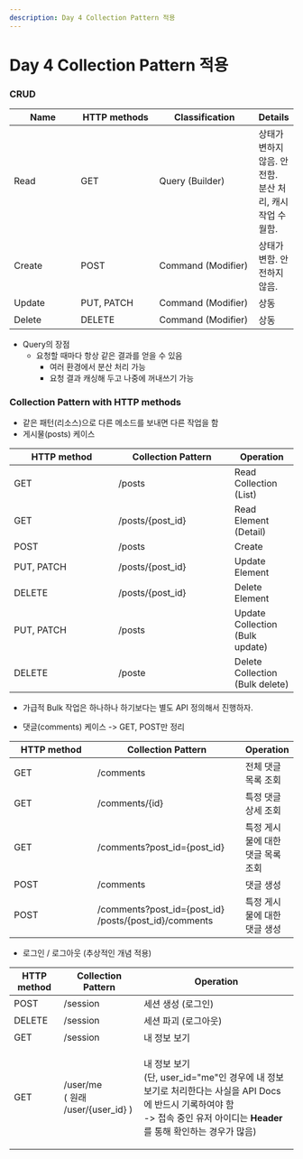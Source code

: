 ```yaml
---
description: Day 4 Collection Pattern 적용
---
```


# Day 4 Collection Pattern 적용

### CRUD

<table><thead><tr><th width="129.33333333333331">Name</th><th width="154">HTTP methods</th><th width="190">Classification</th><th>Details</th></tr></thead><tbody><tr><td>Read</td><td>GET</td><td>Query (Builder)</td><td>상태가 변하지 않음. 안전함.<br>분산 처리, 캐시 작업 수월함.</td></tr><tr><td>Create</td><td>POST</td><td>Command (Modifier)</td><td>상태가 변함. 안전하지 않음.</td></tr><tr><td>Update</td><td>PUT, PATCH</td><td>Command (Modifier)</td><td>상동</td></tr><tr><td>Delete</td><td>DELETE</td><td>Command (Modifier)</td><td>상동</td></tr></tbody></table>

* Query의 장점
  * 요청할 때마다 항상 같은 결과를 얻을 수 있음
    * 여러 환경에서 분산 처리 가능
    * 요청 결과 캐싱해 두고 나중에 꺼내쓰기 가능

### Collection Pattern with HTTP methods

* 같은 패턴(리소스)으로 다른 메소드를 보내면 다른 작업을 함
* 게시물(posts) 케이스

<table><thead><tr><th width="169.33333333333331">HTTP method</th><th width="190">Collection Pattern</th><th>Operation</th></tr></thead><tbody><tr><td>GET</td><td>/posts</td><td>Read Collection (List)</td></tr><tr><td>GET</td><td>/posts/{post_id}</td><td>Read Element (Detail)</td></tr><tr><td>POST</td><td>/posts</td><td>Create</td></tr><tr><td>PUT, PATCH</td><td>/posts/{post_id}</td><td>Update Element</td></tr><tr><td>DELETE</td><td>/posts/{post_id}</td><td>Delete Element</td></tr><tr><td>PUT, PATCH</td><td>/posts</td><td>Update Collection (Bulk update)</td></tr><tr><td>DELETE</td><td>/poste</td><td>Delete Collection (Bulk delete)</td></tr></tbody></table>

* 가급적 Bulk 작업은 하나하나 하기보다는 별도 API 정의해서 진행하자.



* 댓글(comments) 케이스 -> GET, POST만 정리

<table><thead><tr><th width="164.33333333333331">HTTP method</th><th width="265">Collection Pattern</th><th>Operation</th></tr></thead><tbody><tr><td>GET</td><td>/comments</td><td>전체 댓글 목록 조회</td></tr><tr><td>GET</td><td>/comments/{id}</td><td>특정 댓글 상세 조회</td></tr><tr><td>GET</td><td>/comments?post_id={post_id}</td><td>특정 게시물에 대한 댓글 목록 조회</td></tr><tr><td>POST</td><td>/comments</td><td>댓글 생성</td></tr><tr><td>POST</td><td>/comments?post_id={post_id}<br>/posts/{post_id}/comments</td><td>특정 게시물에 대한 댓글 생성</td></tr></tbody></table>

* 로그인 / 로그아웃 (추상적인 개념 적용)

| HTTP method | Collection Pattern                         | Operation                                                                                                                                     |
| ----------- | ------------------------------------------ | --------------------------------------------------------------------------------------------------------------------------------------------- |
| POST        | /session                                   | 세션 생성 (로그인)                                                                                                                                   |
| DELETE      | /session                                   | 세션 파괴 (로그아웃)                                                                                                                                  |
| GET         | /session                                   | 내 정보 보기                                                                                                                                       |
| GET         | <p>/user/me<br>( 원래 /user/{user_id}  )</p> | <p>내 정보 보기<br>(단, user_id="me"인 경우에 내 정보 보기로 처리한다는 사실을 API Docs에 반드시 기록하여야 함<br>-> 접속 중인 유저 아이디는 <strong>Header</strong>를 통해 확인하는 경우가 많음)</p> |

